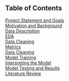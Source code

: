 ## Table of Contents
[Project Statement and Goals](https://github.com/john-daciuk/spotify/project-statement-and-goals.html) <br>
[Motivation and Background](https://github.com/john-daciuk/spotify/motivation-and-background.html) <br>
[Data Description](https://github.com/john-daciuk/spotify/data-description.html) <br>
[EDA](https://github.com/john-daciuk/spotify/eda.html) <br>
[Data Cleaning](https://github.com/john-daciuk/spotify/data-cleaning.html) <br>
[Metrics](https://github.com/john-daciuk/spotify/metrics.html) <br>
[Data Cleaning](https://github.com/john-daciuk/spotify/data-cleaning.html) <br>
[Model Training](https://github.com/john-daciuk/spotify/model-training.html) <br>
[Interpreting the Model](https://github.com/john-daciuk/spotify/interpreting-the-model.html) <br>
[Model Testing and Results](https://github.com/john-daciuk/spotify/model-testing-and-results.html) <br>
[Literature Review](https://github.com/john-daciuk/spotify/literature-review.html) <br>

